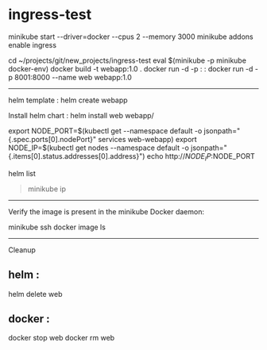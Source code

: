 # ingress-test

minikube start --driver=docker --cpus 2 --memory 3000
minikube addons enable ingress

cd ~/projects/git/new_projects/ingress-test
eval $(minikube -p minikube docker-env)
docker build -t webapp:1.0 .
docker run -d -p <localport>:<container port> <container-name> <image>:<tag>
docker run -d -p 8001:8000 --name web webapp:1.0

---
helm template :
helm create webapp

Install helm chart :
helm install web webapp/

export NODE_PORT=$(kubectl get --namespace default -o jsonpath="{.spec.ports[0].nodePort}" services web-webapp)
export NODE_IP=$(kubectl get nodes --namespace default -o jsonpath="{.items[0].status.addresses[0].address}")
echo http://$NODE_IP:$NODE_PORT

helm list

> minikube ip



---
Verify the image is present in the minikube Docker daemon:

minikube ssh
docker image ls


---
Cleanup

helm :
---------
 helm delete web

 docker :
 ---------
 docker stop web
 docker rm web
